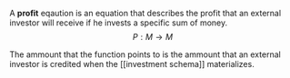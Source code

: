 A **profit** eqaution is an equation that describes the profit that an external investor will receive if he invests a specific sum of money. 
$$P:M \rightarrow M $$

The ammount that the function points to is the ammount that an external investor is credited when the [[investment schema]] materializes.

